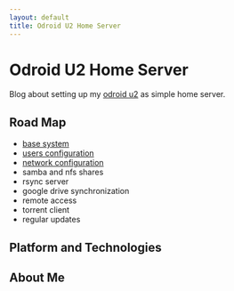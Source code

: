 ```yaml
---
layout: default
title: Odroid U2 Home Server
---
```


Odroid U2 Home Server
====================

Blog about setting up my [odroid u2][] as simple home server.

Road Map
--------

* [base system](posts/base-system.html)
* [users configuration](posts/users.html)
* [network configuration](posts/network.html)
* samba and nfs shares
* rsync server
* google drive synchronization
* remote access
* torrent client
* regular updates

Platform and Technologies
-------------------------

About Me
--------

[odroid u2]: <http://hardkernel.com/main/products/prdt_info.php?g_code=G135341370451>
